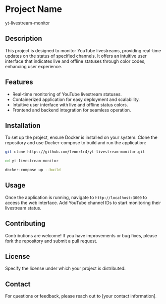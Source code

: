 # Project Name

yt-livestream-monitor

## Description

This project is designed to monitor YouTube livestreams, providing real-time updates on the status of specified channels. It offers an intuitive user interface that indicates live and offline statuses through color codes, enhancing user experience.

## Features

- Real-time monitoring of YouTube livestream statuses.
- Containerized application for easy deployment and scalability.
- Intuitive user interface with live and offline status colors.
- Frontend and backend integration for seamless operation.

## Installation

To set up the project, ensure Docker is installed on your system. Clone the repository and use Docker-compose to build and run the application:

``` bash
git clone https://github.com/leonrlr4/yt-livestream-monitor.git

cd yt-livestream-monitor

docker-compose up --build
```

## Usage

Once the application is running, navigate to `http://localhost:3000` to access the web interface. Add YouTube channel IDs to start monitoring their livestream status.

## Contributing

Contributions are welcome! If you have improvements or bug fixes, please fork the repository and submit a pull request.

## License

Specify the license under which your project is distributed.

## Contact

For questions or feedback, please reach out to [your contact information].
